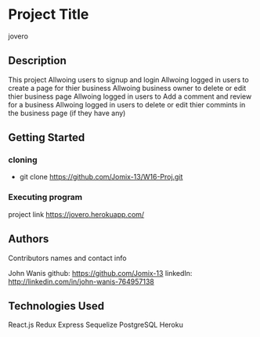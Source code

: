 # Project Title

jovero

## Description

This project 
    Allwoing users to signup and login
    Allwoing logged in users to create a page for thier business
    Allwoing business owner to delete or edit thier business page
    Allwoing logged in users to Add a comment and review for a business
    Allwoing logged in users to delete or edit thier commints in the business page (if they have any)


## Getting Started

### cloning

* git clone https://github.com/Jomix-13/W16-Proj.git

### Executing program

project link https://jovero.herokuapp.com/

## Authors

Contributors names and contact info

John Wanis
github: https://github.com/Jomix-13
linkedIn: http://linkedin.com/in/john-wanis-764957138

## Technologies Used

React.js
Redux
Express
Sequelize
PostgreSQL
Heroku
